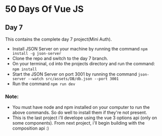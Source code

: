 # 50 Days Of Vue JS
## Day 7

This contains the complete day 7 project(Mini Auth).
- Install JSON Server on your machine by running the command ```npm install -g json-server```
- Clone the repo and switch to the day 7 branch. 
- On your terminal, cd into the projects directory and run the command: ```npm install```
- Start the JSON Server on port 3001 by running the command ```json-server --watch src/assets/DB/db.json --port 3001```
- Run the command ```npm run dev```

### Note:
- You must have node and npm installed on your computer to run the above commands. So do well to install them if they're not present.
- This is the last project i'll develope using the vue 3 options api (only on some components). From next project, i'll begin building with the composition api :)